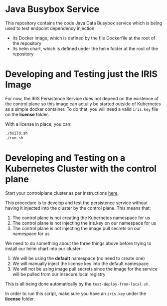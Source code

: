 # Java Busybox Service

This repository contains the code Java Data Busybox service which is being used to test endpoint dependency injection.
* Its Docker image, which is defined by the file Dockerfile at the root of the repository
* Its helm chart, which is defined under the helm folder at the root of the repository

# Developing and Testing just the IRIS Image 

For now, the IRIS Persistence Service does not depend on the existence of the control plane so this image can actully be started outside of Kubernetes as a simple docker container. To do that, you will need a valid `iris.key` file on the **license** folder.

With a license in place, you can:

```bash
./build.sh
./run.sh
```

# Developing and Testing on a Kubernetes Cluster with the control plane

Start your controlplane cluster as per instructions [here](https://bitbucketlb.iscinternal.com/projects/SDS/repos/controlplane/browse).

This procedure is to develop and test the persistence service without having it injected into the cluster by the control plane. This means that:
1. The control plane is not creating the Kubernetes namespace for us
2. The control plane is not injecting the iris.key on our namespace for us
3. The control plane is not injecting the image pull secrets on our namespace for us

We need to do something about the three things above before trying to install our helm chart into our cluster:
1. We will be using the **default** namespace (no need to create one)
2. We will manually inject the license key into the default namespace
3. We will not be using image pull secrets since the image for the service will be pulled from our insecure local registry

This is all being done automatically by the `test-deploy-from-local.sh`.

In order to run this script, make sure you have an `iris.key` under the **license** folder.

